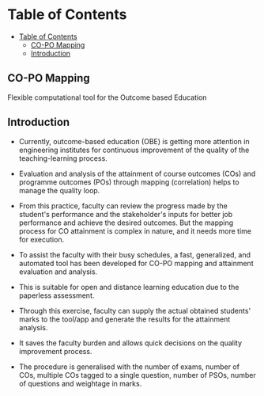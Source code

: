 # Table of Contents

- [Table of Contents](#table-of-contents)
  - [CO-PO Mapping](#co-po-mapping)
  - [Introduction](#introduction)


## CO-PO Mapping

Flexible computational tool for the Outcome based Education

## Introduction


* Currently, outcome-based education (OBE) is getting more attention in engineering institutes for continuous improvement of the quality of the teaching-learning process. 

* Evaluation and analysis of the attainment of course outcomes (COs) and programme outcomes (POs) through mapping (correlation) helps to manage the quality loop. 

* From this practice, faculty can review the progress made by the student's performance and the stakeholder's inputs for better job performance and achieve the desired outcomes. 
But the mapping process for CO attainment is complex in nature, and it needs more time for execution. 

* To assist the faculty with their busy schedules, a fast, generalized, and automated tool has been developed for CO-PO mapping and attainment evaluation and analysis. 

* This is suitable for open and distance learning education due to the paperless assessment. 

* Through this exercise, faculty can supply the actual obtained students' marks to the tool/app and generate the results for the attainment analysis.

* It saves the faculty burden and allows quick decisions on the quality improvement process.

* The procedure is generalised with the number of exams, number of COs, multiple COs tagged to a single question, number of PSOs, number of questions and weightage in marks.
